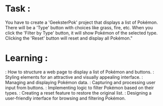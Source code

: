 # Task : 
You have to create a 'GeeksterPok' project that displays a list of Pokémon. There will be a 'Type' button with choices like grass, fire, etc. When you click the 'Filter by Type' button, it will show Pokémon of the selected type. Clicking the 'Reset' button will reset and display all Pokémon."


# Learning :
: How to structure a web page to display a list of Pokémon and buttons.
: Styling elements for an attractive and visually appealing interface.
: Managing and displaying Pokémon data.
: Capturing and processing user input from buttons.
: Implementing logic to filter Pokémon based on their types.
: Creating a reset feature to restore the original list.
: Designing a user-friendly interface for browsing and filtering Pokémon.

